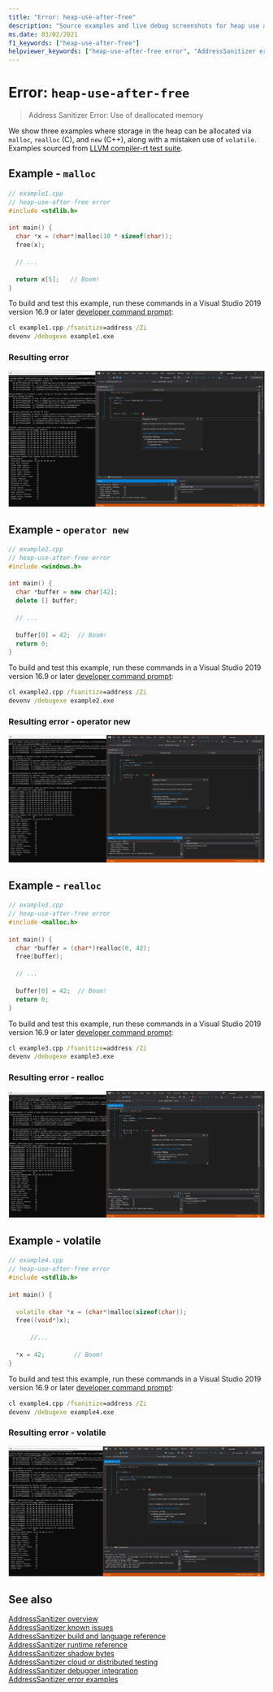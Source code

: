 ```yaml
---
title: "Error: heap-use-after-free"
description: "Source examples and live debug screenshots for heap use after free errors."
ms.date: 03/02/2021
f1_keywords: ["heap-use-after-free"]
helpviewer_keywords: ["heap-use-after-free error", "AddressSanitizer error heap-use-after-free"]
---
```

# Error: `heap-use-after-free`

> Address Sanitizer Error: Use of deallocated memory

We show three examples where storage in the heap can be allocated via `malloc`, `realloc` (C), and `new` (C++), along with a mistaken use of `volatile`. Examples sourced from [LLVM compiler-rt test suite](https://github.com/llvm/llvm-project/tree/main/compiler-rt/test/asan/TestCases).

## Example - `malloc`

```cpp
// example1.cpp
// heap-use-after-free error
#include <stdlib.h>

int main() {
  char *x = (char*)malloc(10 * sizeof(char));
  free(x);

  // ...

  return x[5];   // Boom!
}
```

To build and test this example, run these commands in a Visual Studio 2019 version 16.9 or later [developer command prompt](../build/building-on-the-command-line.md#developer_command_prompt_shortcuts):

```cmd
cl example1.cpp /fsanitize=address /Zi
devenv /debugexe example1.exe
```

### Resulting error

![Screenshot of debugger displaying error in example1](media/heap-use-after-free-example1.png)

## Example - `operator new`

```cpp
// example2.cpp
// heap-use-after-free error
#include <windows.h>

int main() {
  char *buffer = new char[42];
  delete [] buffer;

  // ...

  buffer[0] = 42;  // Boom!
  return 0;
}
```

To build and test this example, run these commands in a Visual Studio 2019 version 16.9 or later [developer command prompt](../build/building-on-the-command-line.md#developer_command_prompt_shortcuts):

```cmd
cl example2.cpp /fsanitize=address /Zi
devenv /debugexe example2.exe
```

### Resulting error - operator new

![Screenshot of debugger displaying error in example2](media/heap-use-after-free-example2.png)

## Example - `realloc`

```cpp
// example3.cpp
// heap-use-after-free error
#include <malloc.h>

int main() {
  char *buffer = (char*)realloc(0, 42);
  free(buffer);

  // ...

  buffer[0] = 42;  // Boom!
  return 0;
}
```

To build and test this example, run these commands in a Visual Studio 2019 version 16.9 or later [developer command prompt](../build/building-on-the-command-line.md#developer_command_prompt_shortcuts):

```cmd
cl example3.cpp /fsanitize=address /Zi
devenv /debugexe example3.exe
```

### Resulting error - realloc

![Screenshot of debugger displaying error in example3](media/heap-use-after-free-example3.png)

## Example - volatile

```cpp
// example4.cpp
// heap-use-after-free error
#include <stdlib.h>

int main() {

  volatile char *x = (char*)malloc(sizeof(char));
  free((void*)x);

      //...

  *x = 42;        // Boom!
}
```

To build and test this example, run these commands in a Visual Studio 2019 version 16.9 or later [developer command prompt](../build/building-on-the-command-line.md#developer_command_prompt_shortcuts):

```cmd
cl example4.cpp /fsanitize=address /Zi
devenv /debugexe example4.exe
```

### Resulting error - volatile

![Screenshot of debugger displaying error in example4](media/heap-use-after-free-example4.png)

## See also

[AddressSanitizer overview](./asan.md)\
[AddressSanitizer known issues](./asan-known-issues.md)\
[AddressSanitizer build and language reference](./asan-building.md)\
[AddressSanitizer runtime reference](./asan-runtime.md)\
[AddressSanitizer shadow bytes](./asan-shadowbytes.md)\
[AddressSanitizer cloud or distributed testing](./asan-offline-crash-dumps.md)\
[AddressSanitizer debugger integration](./asan-debugger-integration.md)\
[AddressSanitizer error examples](./asan-error-examples.md)
